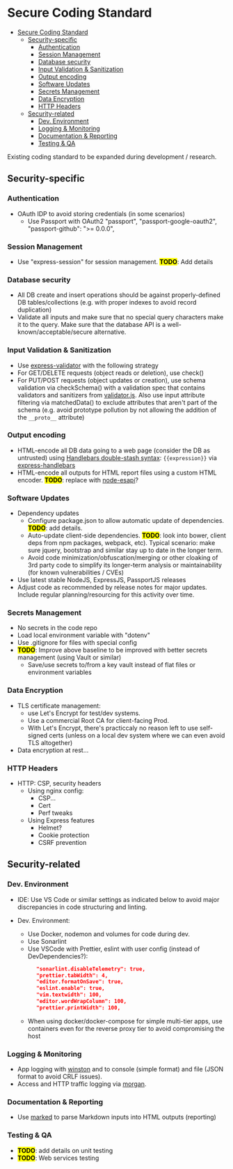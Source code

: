 # Secure Coding Standard

<!-- TOC -->

- [Secure Coding Standard](#secure-coding-standard)
    - [Security-specific](#security-specific)
        - [Authentication](#authentication)
        - [Session Management](#session-management)
        - [Database security](#database-security)
        - [Input Validation & Sanitization](#input-validation--sanitization)
        - [Output encoding](#output-encoding)
        - [Software Updates](#software-updates)
        - [Secrets Management](#secrets-management)
        - [Data Encryption](#data-encryption)
        - [HTTP Headers](#http-headers)
    - [Security-related](#security-related)
        - [Dev. Environment](#dev-environment)
        - [Logging & Monitoring](#logging--monitoring)
        - [Documentation & Reporting](#documentation--reporting)
        - [Testing & QA](#testing--qa)

<!-- /TOC -->

Existing coding standard to be expanded during development / research.

## Security-specific

### Authentication

* OAuth IDP to avoid storing credentials (in some scenarios)
  * Use Passport with OAuth2 "passport", "passport-google-oauth2", "passport-github": ">= 0.0.0",

### Session Management

* Use "express-session" for session management. <mark>__TODO__</mark>: Add details

### Database security

* All DB create and insert operations should be against properly-defined DB tables/collections (e.g. with proper indexes to avoid record duplication)
* Validate all inputs and make sure that no special query characters make it to the query. Make sure that the database API is a well-known/acceptable/secure alternative.

### Input Validation & Sanitization

* Use [express-validator](https://www.npmjs.com/package/express-validator) with the following strategy
* For GET/DELETE requests (object reads or deletion), use check()
* For PUT/POST requests (object updates or creation), use schema validation via checkSchema() with a validation spec that contains validators and sanitizers from [validator.js](https://github.com/chriso/validator.js). Also use input attribute filtering via matchedData() to exclude attributes that aren't part of the schema (e.g. avoid prototype pollution by not allowing the addition of the ```__proto__``` attribute)

### Output encoding

* HTML-encode all DB data going to a web page (consider the DB as untrusted) using [Handlebars double-stash syntax](https://handlebarsjs.com/expressions.html): ```{{expression}}``` via [express-handlebars](https://www.npmjs.com/package/express-handlebars)
* HTML-encode all outputs for HTML report files using a custom HTML encoder. <mark>__TODO__</mark>: replace with [node-esapi](https://github.com/ESAPI/node-esapi)?

### Software Updates

* Dependency updates
  * Configure package.json to allow automatic update of dependencies. <mark>__TODO__</mark>: add details.
  * Auto-update client-side dependencies. <mark>__TODO__</mark>: look into bower, client deps from npm packages, webpack, etc). Typical scenario: make sure jquery, bootstrap and similar stay up to date in the longer term.
  * Avoid code minimization/obfuscation/merging or other cloaking of 3rd party code to simplify its longer-term analysis or maintainability (for known vulnerabilities / CVEs)
* Use latest stable NodeJS, ExpressJS, PassportJS releases
* Adjust code as recommended by release notes for major updates. Include regular planning/resourcing for this activity over time.

### Secrets Management

* No secrets in the code repo
* Load local environment variable with "dotenv"
* Use .gitignore for files with special config
* <mark>__TODO__</mark>: Improve above baseline to be improved with better secrets management (using Vault or similar)
  * Save/use secrets to/from a key vault instead of flat files or environment variables

### Data Encryption

* TLS certificate management:
  * use Let's Encrypt for test/dev systems.
  * Use a commercial Root CA for client-facing Prod.
  * With Let's Encrypt, there's practiccaly no reason left to use self-signed certs (unless on a local dev system where we can even avoid TLS altogether)
* Data encryption at rest...

### HTTP Headers

* HTTP: CSP, security headers
  * Using nginx config:
    * CSP...
    * Cert
    * Perf tweaks
  * Using Express features
    * Helmet?
    * Cookie protection
    * CSRF prevention


## Security-related

### Dev. Environment

* IDE: Use VS Code or similar settings as indicated below to avoid major discrepancies in code structuring and linting.
* Dev. Environment:
  * Use Docker, nodemon and volumes for code during dev.
  * Use Sonarlint
  * Use VSCode with Prettier, eslint with user config (instead of DevDependencies?):

  ``` json
        "sonarlint.disableTelemetry": true,
        "prettier.tabWidth": 4,
        "editor.formatOnSave": true,
        "eslint.enable": true,
        "vim.textwidth": 100,
        "editor.wordWrapColumn": 100,
        "prettier.printWidth": 100,
    ```

  * When using docker/docker-compose for simple multi-tier apps, use containers even for the reverse proxy tier to avoid compromising the host

### Logging & Monitoring

* App logging with [winston](https://www.npmjs.com/package/winston) and to console (simple format) and file (JSON format to avoid CRLF issues).
* Access and HTTP traffic logging via [morgan](https://www.npmjs.com/package/morgan).

### Documentation & Reporting
* Use [marked](https://www.npmjs.com/package/marked) to parse Markdown inputs into HTML outputs (reporting)

### Testing & QA
* <mark>__TODO__</mark>: add details on unit testing
* <mark>__TODO__</mark>: Web services testing
